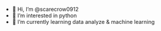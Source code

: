 - 👋 Hi, I’m @scarecrow0912
- 👀 I’m interested in python
- 🌱 I’m currently learning data analyze & machine learning


<!---
scarecrow0912/scarecrow0912 is a ✨ special ✨ repository because its `README.md` (this file) appears on your GitHub profile.
You can click the Preview link to take a look at your changes.
--->
